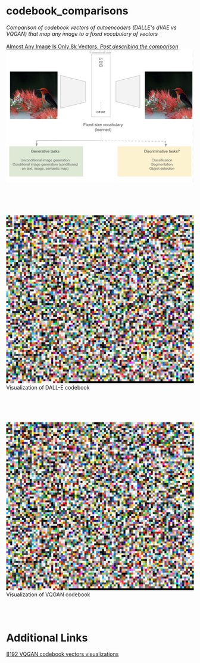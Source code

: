 # codebook_comparisons
_Comparison of codebook vectors of autoencoders (DALLE's dVAE vs VQGAN) that map any image to a fixed vocabulary of vectors_
<br/>
<br/>
[Almost Any Image Is Only 8k Vectors. _Post describing the comparison_](https://towardsdatascience.com/almost-any-image-is-only-8k-vectors-c68c1b1aa6d2)
<br/>
 <img src="article_title.png" width="600">
<br/>
<br/>
<br/>
<br/>
<br/>
<br/>
 <img src="dalle_cb.png" width="600">
 <br/>
 Visualization of DALL-E codebook
<br/>
<br/>
 <br/>
 <br/>
 <br/>
 <br/>
 <img src="dalle_cb.png" width="600">
 <br/>
 Visualization of VQGAN codebook
  <br/>
 <br/>
 <br/>
 <br/>
 
 # Additional Links
 
 [8192 VQGAN codebook vectors visualizations](https://drive.google.com/file/d/1mACU-vIfvRchICyoev_yap5OaowLCGgp/view?usp=sharing)
